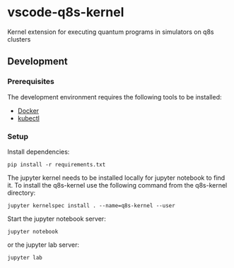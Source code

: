 # vscode-q8s-kernel
Kernel extension for executing quantum programs in simulators on q8s clusters

## Development

### Prerequisites

The development environment requires the following tools to be installed:

- [Docker](https://www.docker.com/get-started)
- [kubectl](https://kubernetes.io/docs/tasks/tools/install-kubectl/)

### Setup

Install dependencies:

```pip install -r requirements.txt```

The jupyter kernel needs to be installed locally for jupyter notebook to find it. To install the q8s-kernel use the following command from the q8s-kernel directory:

```jupyter kernelspec install . --name=q8s-kernel --user```

Start the jupyter notebook server:

```jupyter notebook```

or the jupyter lab server:

```jupyter lab```
